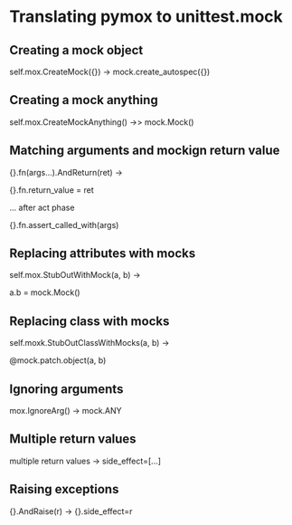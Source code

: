 # Translating pymox to unittest.mock

## Creating a mock object

self.mox.CreateMock({}) -> mock.create_autospec({})

## Creating a mock anything

self.mox.CreateMockAnything() ->> mock.Mock()

## Matching arguments and mockign return value

{}.fn(args...).AndReturn(ret) ->

{}.fn.return_value = ret

... after act phase

{}.fn.assert_called_with(args)

## Replacing attributes with mocks

self.mox.StubOutWithMock(a, b) ->

a.b = mock.Mock()

## Replacing class with mocks

self.moxk.StubOutClassWithMocks(a, b) ->

@mock.patch.object(a, b)


## Ignoring arguments

mox.IgnoreArg() -> mock.ANY

## Multiple return values

multiple return values ->  side_effect=[...]

## Raising exceptions

{}.AndRaise(r) -> {}.side_effect=r
